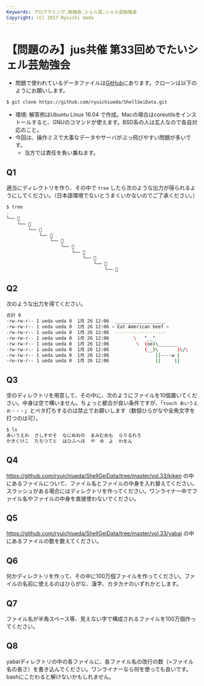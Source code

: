 ```yaml
---
Keywords: プログラミング,勉強会,シェル芸,シェル芸勉強会
Copyright: (C) 2017 Ryuichi Ueda
---
```


# 【問題のみ】jus共催 第33回めでたいシェル芸勉強会

* 問題で使われているデータファイルは[GitHub](https://github.com/ryuichiueda/ShellGeiData/tree/master/vol.33)にあります。クローンは以下のようにお願いします。

```bash
$ git clone https://github.com/ryuichiueda/ShellGeiData.git
```

* 環境: 解答例はUbuntu Linux 16.04 で作成。Macの場合はcoreutilsをインストールすると、GNUのコマンドが使えます。BSD系の人は玄人なので各自対応のこと。
* 今回は、操作ミスで大事なデータやサーバがぶっ飛びやすい問題が多いです。
    * 当方では責任を負い兼ねます。


## Q1

適当にディレクトリを作り、その中で `tree` したら次のような出力が得られるようにしてください。（日本語環境でないとうまくいかないのでご了承ください。）

```bash
$ tree
.
└── 💩
    └── 💩
        └── 💩
            └── 💩
                └── 💩
                    └── 💩
                        └── 💩
                            └── 💩
                                └── 💩
                                    └── 💩
```


## Q2

次のような出力を得てください。

```bash
合計 0
-rw-rw-r-- 1 ueda ueda 0  1月 26 12:06  ___________________
-rw-rw-r-- 1 ueda ueda 0  1月 26 12:06 < Eat American beef >
-rw-rw-r-- 1 ueda ueda 0  1月 26 12:06  -------------------
-rw-rw-r-- 1 ueda ueda 0  1月 26 12:06         \   ^__^
-rw-rw-r-- 1 ueda ueda 0  1月 26 12:06          \  (oo)\_______
-rw-rw-r-- 1 ueda ueda 0  1月 26 12:06             (__)\       )\/\
-rw-rw-r-- 1 ueda ueda 0  1月 26 12:06                 ||----w |
-rw-rw-r-- 1 ueda ueda 0  1月 26 12:06                 ||     ||
```


## Q3

空のディレクトリを用意して、その中に、次のようにファイルを10個置いてください。中身は空で構いません。ちょっと都合が良い条件ですが、「`touch あいうえお・・・`」とベタ打ちするのは禁止でお願いします（数個ひらがなや全角文字を打つのは可）。

```bash
$ ls
あいうえお  さしすせそ  なにぬねの  まみむめも  らりるれろ
かきくけこ  たちつてと  はひふへほ  や　ゆ　よ  わをん
```

## Q4

https://github.com/ryuichiueda/ShellGeiData/tree/master/vol.33/kiken
の中にあるファイルについて、ファイル名とファイルの中身を入れ替えてください。スラッシュがある場合にはディレクトリを作ってください。ワンライナー中でファイル名やファイルの中身を直接使わないでください。


## Q5

https://github.com/ryuichiueda/ShellGeiData/tree/master/vol.33/yabai
の中にあるファイルの数を数えてください。


## Q6 

何かディレクトリを作って、その中に100万個ファイルを作ってください。ファイルの名前に使えるのはひらがな、漢字、カタカナのいずれかとします。

## Q7 

ファイル名が半角スペース等、見えない字で構成されるファイルを100万個作ってください。

## Q8

yabaiディレクトリの中の各ファイルに、各ファイル名の改行の数（=ファイル名の長さ）を書き込んでください。ワンライナーなら何を使っても良いです。bashにこだわると解けないかもしれません。

